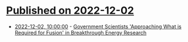 # [Published on 2022-12-02](index.md)

* [2022-12-02, 10:00:00](https://hardware.slashdot.org/story/22/12/01/2313238/government-scientists-approaching-what-is-required-for-fusion-in-breakthrough-energy-research?utm_source=rss1.0mainlinkanon&utm_medium=feed) - [Government Scientists 'Approaching What is Required for Fusion' in Breakthrough Energy Research](https://hardware.slashdot.org/story/22/12/01/2313238/government-scientists-approaching-what-is-required-for-fusion-in-breakthrough-energy-research?utm_source=rss1.0mainlinkanon&utm_medium=feed)
